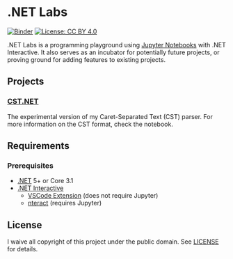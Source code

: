 # .NET Labs

[![Binder](https://mybinder.org/badge_logo.svg)](https://mybinder.org/v2/gh/tonytins/dotnetlabs/HEAD?urlpath=lab) [![License: CC BY 4.0](https://img.shields.io/badge/License-CC%20BY%204.0-lightgrey.svg)](https://creativecommons.org/licenses/by/4.0/)

.NET Labs is a programming playground using [Jupyter Notebooks](https://jupyter.org/) with .NET Interactive. It also serves as an incubator for potentially future projects, or proving ground for adding features to existing projects.

## Projects

### [CST.NET](./notebooks/cst.ipynb)

The experimental version of my Caret-Separated Text (CST) parser. For more information on the CST format, check the notebook.

## Requirements
### Prerequisites

- [.NET](https://dotnet.microsoft.com/download) 5+ or Core 3.1
- [.NET Interactive](https://github.com/dotnet/interactive/blob/main/README.md)
    - [VSCode Extension](https://marketplace.visualstudio.com/items?itemName=ms-dotnettools.dotnet-interactive-vscode) (does not require Jupyter)
    - [nteract](https://nteract.io/) (requires Jupyter)

## License

I waive all copyright of this project under the public domain. See [LICENSE](LICENSE) for details.
